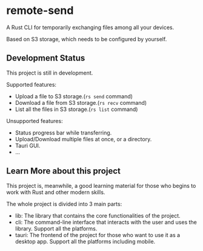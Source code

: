 # remote-send

A Rust CLI for temporarily exchanging files among all your devices.

Based on S3 storage, which needs to be configured by yourself.

## Development Status

This project is still in development.

Supported features:
- Upload a file to S3 storage.(`rs send` command)
- Download a file from S3 storage.(`rs recv` command)
- List all the files in S3 storage.(`rs list` command)

Unsupported features:
- Status progress bar while transferring.
- Upload/Download multiple files at once, or a directory.
- Tauri GUI.
- ...

## Learn More about this project

This project is, meanwhile, a good learning material for those 
who begins to work with Rust and other modern skills.

The whole project is divided into 3 main parts: 

- lib: The library that contains the core functionalities of the project.
- cli: The command-line interface that interacts with the user and uses the library. Support all the platforms.
- tauri: The frontend of the project for those who want to use it as a desktop app. Support all the platforms including mobile.